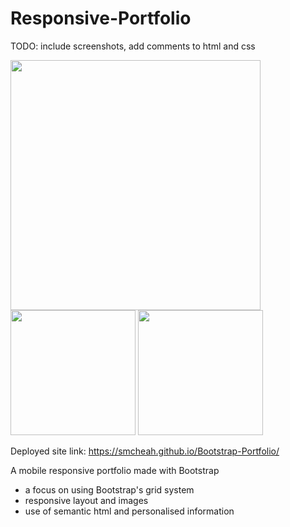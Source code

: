 # Responsive-Portfolio
TODO: include screenshots, add comments to html and css

<img src="https://media.giphy.com/media/gFQQPPHSGATLOIaWDr/giphy.gif" width="400"/>

<img src="https://i.gyazo.com/417beda22a6c6bc327666e27fc62a995.png" width="200"/>
<img src="https://i.gyazo.com/5cf92305ec291946ce654baac125ad43.png" width="200"/>

Deployed site link: https://smcheah.github.io/Bootstrap-Portfolio/

A mobile responsive portfolio made with Bootstrap
- a focus on using Bootstrap's grid system
- responsive layout and images
- use of semantic html and personalised information
